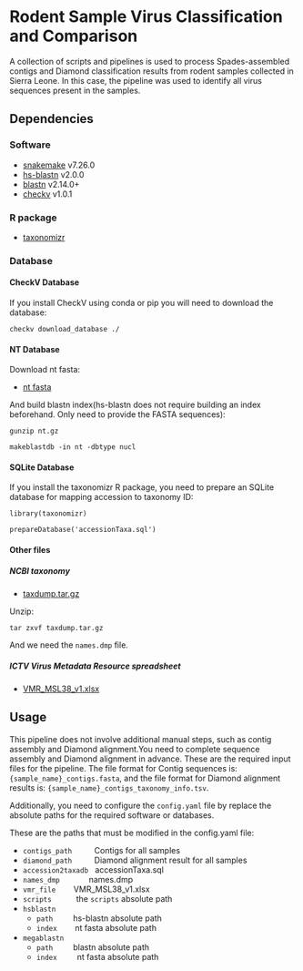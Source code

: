 # Rodent Sample Virus Classification and Comparison
A collection of scripts and pipelines is used to process Spades-assembled contigs and Diamond classification results from rodent samples collected in Sierra Leone. In this case, the pipeline was used to identify all virus sequences present in the samples.

## Dependencies
### Software
* [snakemake](https://github.com/snakemake/snakemake) v7.26.0
* [hs-blastn](https://github.com/chenying2016/queries/tree/master/hs-blastn-src) v2.0.0
* [blastn](https://ftp.ncbi.nlm.nih.gov/blast/executables/blast+/LATEST/) v2.14.0+
* [checkv](https://bitbucket.org/berkeleylab/checkv/src/master/) v1.0.1
### R package
* [taxonomizr](https://cran.r-project.org/web/packages/taxonomizr/index.html)

### Database
#### CheckV Database
If you install CheckV using conda or pip you will need to download the database:

`checkv download_database ./`

#### NT Database
Download nt fasta:
* [nt fasta](https://ftp.ncbi.nlm.nih.gov/blast/db/FASTA/nt.gz)

And build blastn index(hs-blastn does not require building an index beforehand. Only need to provide the FASTA sequences):

`gunzip nt.gz`

`makeblastdb -in nt -dbtype nucl`

#### SQLite Database
If you install the taxonomizr R package, you need to prepare an SQLite database for mapping accession to taxonomy ID:

`library(taxonomizr)`

`prepareDatabase('accessionTaxa.sql')`

#### Other files
##### NCBI taxonomy
* [taxdump.tar.gz](https://ftp.ncbi.nih.gov/pub/taxonomy/taxdump.tar.gz)

Unzip:

`tar zxvf taxdump.tar.gz`

And we need the `names.dmp` file.
##### ICTV Virus Metadata Resource spreadsheet
* [VMR_MSL38_v1.xlsx](https://ictv.global/vmr/current)

## Usage
This pipeline does not involve additional manual steps, such as contig assembly and Diamond alignment.You need to complete sequence assembly and Diamond alignment in advance. These are the required input files for the pipeline. The file format for Contig sequences is: `{sample_name}_contigs.fasta`, and the file format for Diamond alignment results is: `{sample_name}_contigs_taxonomy_info.tsv`.

Additionally, you need to configure the `config.yaml` file by replace the absolute paths for the required software or databases.

These are the paths that must be modified in the config.yaml file:
- `contigs_path`&nbsp;&nbsp;&nbsp;&nbsp;&nbsp;&nbsp;&nbsp;&nbsp;&nbsp;&nbsp;Contigs for all samples
- `diamond_path`&nbsp;&nbsp;&nbsp;&nbsp;&nbsp;&nbsp;&nbsp;&nbsp;&nbsp;&nbsp;Diamond alignment result for all samples
- `accession2taxadb`&nbsp;&nbsp;&nbsp;accessionTaxa.sql
- `names_dmp`&nbsp;&nbsp;&nbsp;&nbsp;&nbsp;&nbsp;&nbsp;&nbsp;&nbsp;&nbsp;&nbsp;&nbsp;&nbsp;names.dmp
- `vmr_file`&nbsp;&nbsp;&nbsp;&nbsp;&nbsp;&nbsp;&nbsp;&nbsp;VMR_MSL38_v1.xlsx
- `scripts`&nbsp;&nbsp;&nbsp;&nbsp;&nbsp;&nbsp;&nbsp;&nbsp;&nbsp;&nbsp;&nbsp;the `scripts` absolute path
- `hsblastn`
  - `path`&nbsp;&nbsp;&nbsp;&nbsp;&nbsp;&nbsp;&nbsp;&nbsp;&nbsp;hs-blastn absolute path
  - `index`&nbsp;&nbsp;&nbsp;&nbsp;&nbsp;&nbsp;&nbsp;&nbsp;nt fasta absolute path
- `megablastn`
  - `path`&nbsp;&nbsp;&nbsp;&nbsp;&nbsp;&nbsp;&nbsp;&nbsp;&nbsp;blastn absolute path
  - `index`&nbsp;&nbsp;&nbsp;&nbsp;&nbsp;&nbsp;&nbsp;&nbsp;&nbsp;nt fasta absolute path




